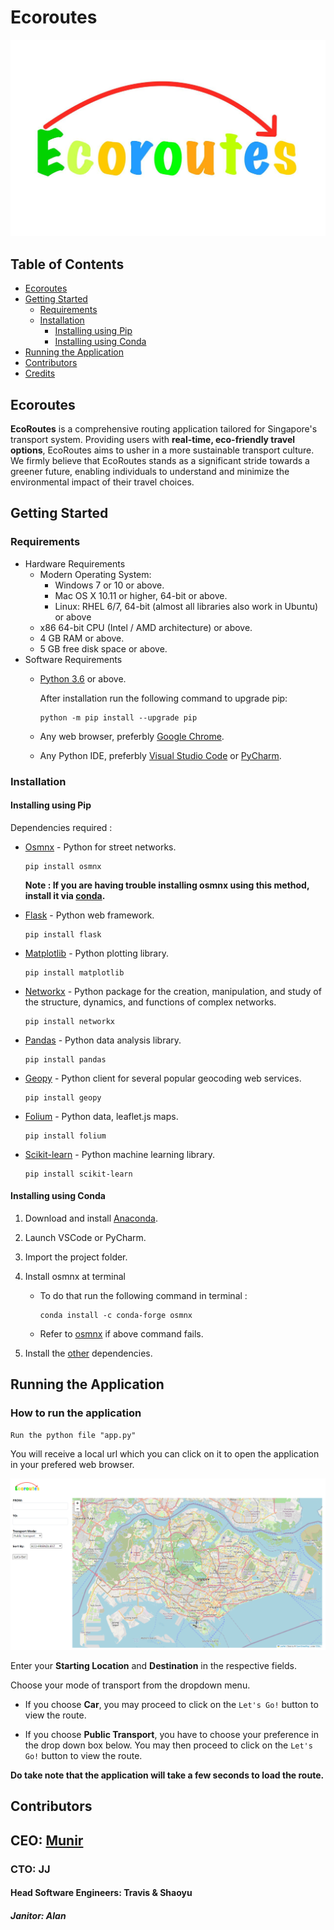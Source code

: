 # Ecoroutes

![Ecoroutes](/GUI/static/assets/images/eco_icon.jpg)

## Table of Contents

* [Ecoroutes](#ecoroutes)
* [Getting Started](#getting-started)
    * [Requirements](#requirements)
    * [Installation](#installation)
        * [Installing using Pip](#installing-using-pip)
        * [Installing using Conda](#installing-using-conda)
* [Running the Application](#running-the-application)
* [Contributors](#contributors)
* [Credits](#credits)


## Ecoroutes

**EcoRoutes**  is a comprehensive routing application tailored for Singapore's transport system. Providing users with **real-time, eco-friendly travel options**, EcoRoutes aims to usher in a more sustainable transport culture. We firmly believe that EcoRoutes stands as a significant stride towards a greener future, enabling individuals to understand and minimize the environmental impact of their travel choices. 


## Getting Started

### Requirements
* Hardware Requirements
    * Modern Operating System:
        * Windows 7 or 10 or above.
        * Mac OS X 10.11 or higher, 64-bit or above.
        * Linux: RHEL 6/7, 64-bit (almost all libraries also work in Ubuntu) or above
    * x86 64-bit CPU (Intel / AMD architecture) or above.
    * 4 GB RAM or above.
    * 5 GB free disk space or above.
*  Software Requirements
    * [Python 3.6](https://www.python.org/downloads/) or above.

        After installation run the following command to upgrade pip: 

          python -m pip install --upgrade pip

    * Any web browser, preferbly [Google Chrome](https://www.google.com/chrome/).

    * Any Python IDE, preferbly [Visual Studio Code](https://code.visualstudio.com/) or [PyCharm](https://www.jetbrains.com/pycharm/).

### Installation

#### Installing using Pip
Dependencies required :
* [Osmnx](https://osmnx.readthedocs.io/en/stable/) - Python for street networks.
          
      pip install osmnx

    **Note : If you are having trouble installing osmnx using this method, install it via [conda](#installing-using-conda).**

* [Flask](https://flask.palletsprojects.com/en/1.1.x/) - Python web framework.

      pip install flask

* [Matplotlib](https://matplotlib.org/) - Python plotting library.

      pip install matplotlib

* [Networkx](https://networkx.github.io/) - Python package for the creation, manipulation, and study of the structure, dynamics, and functions of complex networks.

      pip install networkx

* [Pandas](https://pandas.pydata.org/) - Python data analysis library.

      pip install pandas

* [Geopy](https://geopy.readthedocs.io/en/stable/) - Python client for several popular geocoding web services.

      pip install geopy

* [Folium](https://python-visualization.github.io/folium/) - Python data, leaflet.js maps.

      pip install folium

* [Scikit-learn](https://scikit-learn.org/stable/) - Python machine learning library.

      pip install scikit-learn


#### Installing using Conda

1. Download and install [Anaconda](https://www.anaconda.com/distribution/).
2. Launch VSCode or PyCharm.
3. Import the project folder.
4. Install osmnx at terminal

    * To do that run the following command in terminal :

          conda install -c conda-forge osmnx
    
    * Refer to [osmnx](https://anaconda.org/conda-forge/osmnx) if above command fails.

5. Install the [other](#installing-using-pip) dependencies.


## Running the Application

### How to run the application

    Run the python file "app.py"
You will receive a local url which you can click on it to open the application in your prefered web browser.

![GUI](/GUI/static/assets/images/GUI.png)

Enter your **Starting Location** and **Destination** in the respective fields.

Choose your mode of transport from the dropdown menu.
-  If you choose **Car**, you may proceed to click on the  `Let's Go!` button to view the route.


- If you choose **Public Transport**, you have to choose your preference in the drop down box below. You may then proceed to click on the  `Let's Go!` button to view the route.


**Do take note that the application will take a few seconds to load the route.**

## Contributors

## CEO: [Munir](https://open.spotify.com/track/37xuoeOvBLK6zV9wkgRttR?si=58e287e51473457a)
### CTO: JJ  
#### Head Software Engineers: Travis & Shaoyu  
##### Janitor: Alan  
